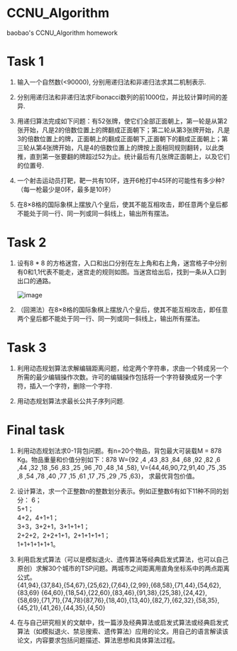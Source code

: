 # CCNU_Algorithm
baobao's CCNU_Algorithm homework

# Task 1
1. 输入一个自然数(<90000),  分别用递归法和非递归法求其二机制表示.

2. 分别用递归法和非递归法求Fibonacci数列的前1000位，并比较计算时间的差异.

3. 用递归算法完成如下问题：有52张牌，使它们全部正面朝上，第一轮是从第2张开始，凡是2的倍数位置上的牌翻成正面朝下；第二轮从第3张牌开始，凡是3的倍数位置上的牌，正面朝上的翻成正面朝下,正面朝下的翻成正面朝上；第三轮从第4张牌开始，凡是4的倍数位置上的牌按上面相同规则翻转，以此类推，直到第一张要翻的牌超过52为止。统计最后有几张牌正面朝上，以及它们的位置号.

4. 一个射击运动员打靶，靶一共有10环，连开6枪打中45环的可能性有多少种? （每一枪最少是0环，最多是10环）

5. 在8×8格的国际象棋上摆放八个皇后，使其不能互相攻击，即任意两个皇后都不能处于同一行、同一列或同一斜线上，输出所有摆法。


# Task 2
1. 设有8 * 8 的方格迷宫，入口和出口分别在左上角和右上角，迷宫格子中分别有0和1,1代表不能走，迷宫走的规则如图。当迷宫给出后，找到一条从入口到出口的通路。



    ![image](https://github.com/baobaotql/CCNU_Algorithm/blob/master/images/labyrinth_methods.jpg)



2. （回溯法）在8×8格的国际象棋上摆放八个皇后，使其不能互相攻击，即任意两个皇后都不能处于同一行、同一列或同一斜线上，输出所有摆法。

# Task 3  
1. 利用动态规划算法求解编辑距离问题，给定两个字符串，求由一个转成另一个所需的最少编辑操作次数。许可的编辑操作包括将一个字符替换成另一个字符，插入一个字符，删除一个字符.  

2. 用动态规划算法求最长公共子序列问题.  

# Final task  
1.	利用动态规划法求0-1背包问题。有n=20个物品，背包最大可装载M = 878 Kg。物品重量和价值分别如下：878
	W={92 ,4 ,43 ,83 ,84 ,68 ,92 ,82 ,6 ,44 ,32 ,18 ,56 ,83 ,25 ,96 ,70 ,48 ,14 ,58}, 
	V={44,46,90,72,91,40 ,75 ,35 ,8 ,54 ,78 ,40 ,77 ,15 ,61 ,17 ,75 ,29 ,75 ,63}，
	求最优背包价值。  
    
2.  设计算法，求一个正整数n的整数划分表示。例如正整数6有如下11种不同的划分：
6；  
5+1；  
4+2，4+1+1；  
3+3，3+2+1，3+1+1+1；  
2+2+2，2+2+1+1，2+1+1+1+1；  
1+1+1+1+1+1。

3.  利用启发式算法（可以是模拟退火、遗传算法等经典启发式算法，也可以自己原创）求解30个城市的TSP问题。两城市之间距离用直角坐标系中的两点距离公式。  
{41,94},{37,84},{54,67},{25,62},{7,64},{2,99},{68,58},{71,44},{54,62},{83,69}
{64,60},{18,54},{22,60},{83,46},{91,38},{25,38},{24,42},{58,69},{71,71},{74,78}{87,76},{18,40},{13,40},{82,7},{62,32},{58,35},{45,21},{41,26},{44,35},{4,50}  

4.	在与自己研究相关的文献中，找一篇涉及经典算法或启发式算法或经典启发式算法（如模拟退火、禁忌搜索、遗传算法）应用的论文。用自己的语言解读该论文，内容要求包括问题描述、算法思想和具体算法过程。
